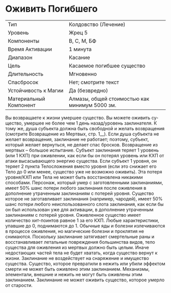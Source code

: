 # Оживить Погибшего

|                        |                                               |
| ---------------------- | --------------------------------------------- |
| Тип                    | Колдовство (Лечение)                          |
| Уровень                | Жрец 5                                        |
| Компоненты             | В, С, М, БФ                                   |
| Время Активации        | 1 минута                                      |
| Диапазон               | Касание                                       |
| Цель                   | Касаемое погибшее существо                    |
| Длительность           | Мгновенно                                     |
| Спасбросок             | Нет; смотрите текст                           |
| Устойчивость к Магии   | Да (безвредно)                                |
| Материальный Компонент | Алмазы, общей стоимостью как минимум 5000 зм. |

Вы возвращаете к жизни умершее существо. Вы можете оживить су-щество, умершее не более чем 1 день назад/уровень заклинателя. К тому же, душа субъекта должна быть свободной и желать возвращения (смотрите Возвращение из Мертвых, стр. 1__). Если душа субъекта не желает возвращения, заклинание не работает; поэтому, субъект, который желает вернуться, не делает спас бросков. Возвращение из мертвых – большое испытание. Субъект заклинания теряет 1 уровень (или 1 КХП) при оживлении, как если бы он потерял уровень или КХП от атаки высасывающего энергию существа. Если субъект 1 уровня, он теряет 2 пункта Телосложения вместо уровня (если это снижает его Тело до 0 или менее, существо уже не возможно оживить). Эта потеря уровня/КХП или Тела не может быть восстановлена никакими способами. Персонаж, который умер с заготовленными заклинаниями, имеет 50% шанс потери любого заклинания после оживления в дополнение утраченным заклинаниям с потерей уровня. Существо которое не заготавливает заклинания (например, чародей), имеет 50% шанс потери любого неиспользованного слота заклинания, как если бы он был использован уже для активации, в дополнение утраченным заклинаниям с потерей уровня. Оживленное существо имеет количество хит-поинтов равное 1 за его КХП. Любые характеристики, упавшие до 0, поднимаются до 1. Обычные яды и болезни излечиваются в процессе оживления, но магические болезни и проклятия не снимаются. Поскольку заклинание затягивает смертельные раны и восстанавливает летальные повреждения большинства видов, тело существа для оживления из мертвых должно быть целым. Иначе недостающих частей тела не будет хватать, когда существо вернут к жизни. Заклинание не воздействует на снаряжение и имущество существа. Существо, которое превратили в нежить или убили эффектом смерти не может быть оживлено этим заклинанием. Механизмы, элементали, внешние и нежить не могут быть оживлены этим заклинанием. Заклинание не может оживить существо, которое умерло от старости.